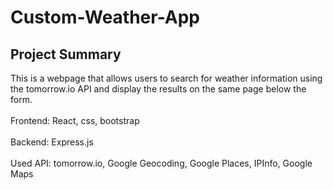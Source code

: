# Custom-Weather-App
## Project Summary
This is a webpage that allows users to search for weather information using the tomorrow.io API and display the results on the same page below the form.<br><br>
Frontend: React, css, bootstrap <br><br>
Backend: Express.js <br><br>
Used API: tomorrow.io, Google Geocoding, Google Places, IPInfo, Google Maps
